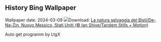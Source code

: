 ## History Bing Wallpaper
Wallpaper date: 2024-03-09
![](https://www.bing.com/th?id=OHR.BistiBlue_IT-IT0491354330_UHD.jpg&w=1000)Download: [La natura selvaggia del Bisti/De-Na-Zin, Nuovo Messico, Stati Uniti (© Ian Shive/Tandem Stills + Motion)](https://www.bing.com/th?id=OHR.BistiBlue_IT-IT0491354330_UHD.jpg)

Auto get programm by LtgX
